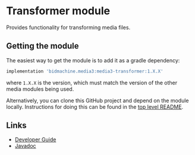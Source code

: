 # Transformer module

Provides functionality for transforming media files.

## Getting the module

The easiest way to get the module is to add it as a gradle dependency:

```gradle
implementation 'bidmachine.media3:media3-transformer:1.X.X'
```

where `1.X.X` is the version, which must match the version of the other media
modules being used.

Alternatively, you can clone this GitHub project and depend on the module
locally. Instructions for doing this can be found in the [top level README][].

[top level README]: ../../README.md

## Links

*   [Developer Guide][]
*   [Javadoc][]

[Developer Guide]: https://developer.android.com/guide/topics/media/transformer
[Javadoc]: https://developer.android.com/reference/androidx/media3/transformer/package-summary
